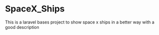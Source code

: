 # SpaceX_Ships
This is a laravel bases project to show space x ships in a better way with a good description
